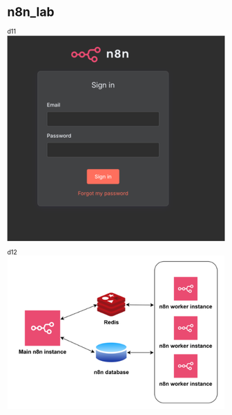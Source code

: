 # n8n_lab
d11
![image](https://raw.githubusercontent.com/jo3wait/n8n_lab/refs/heads/main/D11.png)

d12
![image](https://raw.githubusercontent.com/jo3wait/n8n_lab/refs/heads/main/D12.png)
